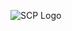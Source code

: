 ![SCP Logo](https://bloximages.newyork1.vip.townnews.com/breezejmu.org/content/tncms/assets/v3/editorial/a/50/a50c82fe-80d8-11e5-9a2a-4f33b89f6156/5636787f7b434.image.jpg?resize=400%2C400)
